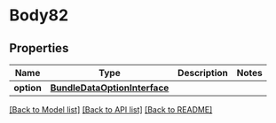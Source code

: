 # Body82

## Properties
Name | Type | Description | Notes
------------ | ------------- | ------------- | -------------
**option** | [**BundleDataOptionInterface**](BundleDataOptionInterface.md) |  | 

[[Back to Model list]](../README.md#documentation-for-models) [[Back to API list]](../README.md#documentation-for-api-endpoints) [[Back to README]](../README.md)


